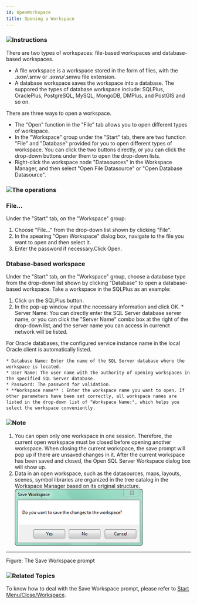 ```yaml
---
id: OpenWorkspace
title: Opening a Workspace  
---  
```

### ![](../../img/read.gif)Instructions

There are two types of workspaces: file-based workspaces and database-based
workspaces.

  * A file workspace is a workspace stored in the form of files, with the *.sxw/*.smw or *.sxwu/*.smwu file extension.
  * A database workspace saves the workspace into a database. The suppored the types of database workspace include: SQLPlus, OraclePlus, PostgreSQL, MySQL, MongoDB, DMPlus, and PostGIS and so on.

There are three ways to open a workspace.

  * The "Open" function in the "File" tab allows you to open different types of workspace.
  * In the "Workspace" group under the "Start" tab, there are two function "File" and "Database" provided for you to open different types of workspace. You can click the two buttons directly, or you can click the drop-down buttons under them to open the drop-down lists. 
  * Right-click the workspace node "Datasources" in the Workspace Manager, and then select "Open File Datasource" or "Open Database Datasource".

### ![](../../img/read.gif)The operations

### File...

Under the "Start" tab, on the "Workspace" group:

  1. Choose "File..." from the drop-down list shown by clicking "File".
  2. In the apearing "Open Workspace" dialog box, navigate to the file you want to open and then select it.
  3. Enter the password if necessary.Click Open. 

### Dtabase-based workspace

Under the "Start" tab, on the "Workspace" group, choose a database type from 
the drop-down list shown by clicking "Database" to open a database-based 
workspace. Take a workspace in the SQLPlus as an example:

  1. Click on the SQLPlus button.
  2. In the pop-up window input the necessary information and click OK.
    * Server Name: You can directly enter the SQL Server database server name, or you can click the "Server Name" combo box at the right of the drop-down list, and the server name you can access in currenct network will be listed. 

For Oracle databases, the configured service instance name in the local Oracle 
client is automatically listed.

    * Database Name: Enter the name of the SQL Server database where the workspace is located.
    * User Name: The user name with the authority of opening workspaces in the specified SQL Server database.
    * Password: The password for validation.
    * **Workspace name** : Enter the workspace name you want to open. If other parameters have been set correctly, all workspace names are listed in the drop-down list of "Workspace Name:", which helps you select the workspace conveniently.

### ![](../../img/note.png)Note

  1. You can open only one workspace in one session. Therefore, the current open workspace must be closed before opening another workspace. When closing the current workspace, the save prompt will pop up if there are unsaved changes in it. After the current workspace has been saved and closed, the Open SQL Server Workspace dialog box will show up.
  2. Data in an open workspace, such as the datasources, maps, layouts, scenes, symbol libraries are organized in the tree catalog in the Workspace Manager based on its original structure.
![](img-en/SaveWorkspacePrompt.png)  
---  
Figure: The Save Workspace prompt  

### ![](../../img/seealso.png)Related Topics

To know how to deal with the Save Workspace prompt, please refer to [Start Menu/Close/Workspace](WS_Close.htm).



